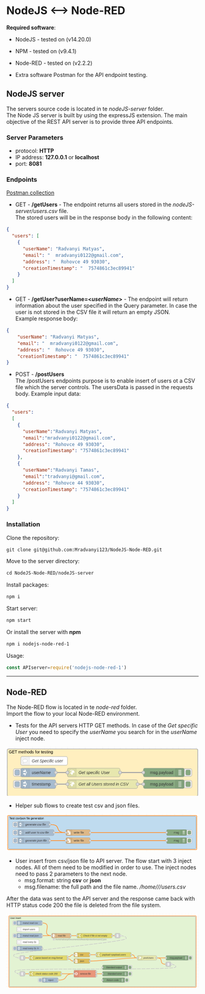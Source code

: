 # NodeJS <--> Node-RED

**Required software**:
- NodeJS - tested on (v14.20.0)
- NPM - tested on (v9.4.1)
- Node-RED - tested on (v2.2.2)

- Extra software Postman for the API endpoint testing.

## NodeJS server

The servers source code is located in te *nodeJS-server* folder. \
The Node JS server is built by using the expressJS extension. 
The main objective of the REST API server is to provide three API endpoints.

### Server Parameters

- protocol: **HTTP**
- IP address: **127.0.0.1** or **localhost**
- port: **8081**

### Endpoints
[Postman collection](/NodeJS%20----%20Node-RED.postman_collection.json)


- GET - **/getUsers** - The endpoint returns all users stored in the *nodeJS-server/users.csv* file.\
The stored users will be in the response body in the following content:

```json
{
  "users": [
    {
      "userName": "Radvanyi Matyas",
      "email": "  mradvanyi0122@gmail.com",
      "address": "  Rohovce 49 93030",
      "creationTimestamp": "  7574861c3ec89941"
    }
  ]
}
```

- GET - **/getUser?userName=<*userName*>** - The endpoint will return information about the user specified in the Query parameter. 
In case the user is not stored in the CSV file it will return an empty JSON.\
Example response body:

```json
{
    "userName": "Radvanyi Matyas",
    "email": "  mradvanyi0122@gmail.com",
    "address": "  Rohovce 49 93030",
    "creationTimestamp": "  7574861c3ec89941"
}
```

- POST - **/postUsers** \
The /postUsers endpoints purpose is to enable insert of users ot a CSV file which the server controls.
The usersData is passed in the requests body.
Example input data:
```json
{
  "users":
  [
    {
      "userName":"Radvanyi Matyas",
      "email":"mradvanyi0122@gmail.com",
      "address": "Rohovce 49 93030",
      "creationTimestamp": "7574861c3ec89941"
    },
    {
      "userName":"Radvanyi Tamas",
      "email":"tradvanyi@gmail.com",
      "address": "Rohovce 44 93030",
      "creationTimestamp": "7574861c3ec89941"
    }
  ]
}
```


### Installation
Clone the repository:  
```markdown
git clone git@github.com:Mradvanyi123/NodeJS-Node-RED.git
```
Move to the server directory:
```markdown
cd NodeJS-Node-RED/nodeJS-server
```
Install packages: 
```markdown
npm i
```
Start server: 
```markdown
npm start
```

Or install the server with __npm__
```markdown
npm i nodejs-node-red-1
```

Usage:
```javascript
const APIserver=require('nodejs-node-red-1')
```

----
## Node-RED

The Node-RED flow is located in te *node-red* folder. \
Import the flow to your local Node-RED environment.

- Tests for the API servers HTTP GET methods. In case of the *Get specific User* you need to specify 
the *userName* you search for in the *userName* inject node.

![img_1.png](img_1.png)
 
- Helper sub flows to create test csv and json files.

![img_2.png](img_2.png)

- User insert from csv/json file to API server. The flow start with 3 inject nodes. All of them need to be modified in order to use. 
The inject nodes need to pass 2 parameters to the next node. 
  - msg.format: string __csv__ or __json__
  - msg.filename: the full path and the file name. */home/<folderName>/<folderName>/users.csv* 

After the data was sent to the API server and the response came back with HTTP status code 200 the file is deleted from the file system.

![img_3.png](img_3.png)
